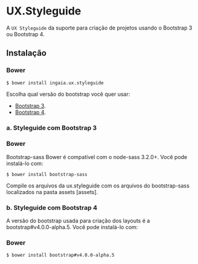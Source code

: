 # UX.Styleguide

A `UX Styleguide` da suporte para criação de projetos usando o Bootstrap 3 ou Bootstrap 4.

## Instalação

### Bower

```console
$ bower install ingaia.ux.styleguide
```

Escolha qual versão do bootstrap você quer usar:

* [Bootstrap 3](#a-styleguide-com-bootstrap-3).
* [Bootstrap 4](#b-styleguide-com-bootstrap-4).

### a. Styleguide com Bootstrap 3

### Bower

Bootstrap-sass Bower é compatível com o node-sass 3.2.0+. Você pode instalá-lo com:

```console
$ bower install bootstrap-sass
```

Compile os arquivos da ux.styleguide com os arquivos do bootstrap-sass localizados na pasta assets [assets].

### b. Styleguide com Bootstrap 4

A versão do bootstrap usada para criação dos layouts é a bootstrap#v4.0.0-alpha.5. Você pode instalá-lo com:

### Bower

```console
$ bower install bootstrap#v4.0.0-alpha.5
```
